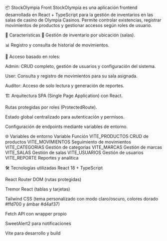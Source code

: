 📦 StockOlympia Front
StockOlympia es una aplicación frontend desarrollada en React + TypeScript para la gestión de inventarios en las salas de casino de Olympia Casinos.
Permite controlar existencias, registrar movimientos de productos y gestionar accesos según roles de usuario.

🚀 Características
📍 Gestión de inventario por ubicación (salas).

📊 Registro y consulta de historial de movimientos.

🔐 Acceso basado en roles:

Admin: CRUD completo, gestión de usuarios y configuración del sistema.

User: Consulta y registro de movimientos para su sala asignada.

Auditor: Acceso de solo lectura y generación de reportes.

🏗 Arquitectura
SPA (Single Page Application) con React.

Rutas protegidas por roles (ProtectedRoute).

Estado global centralizado para autenticación y permisos.

Configuración de endpoints mediante variables de entorno.

🌐 Variables de entorno
Variable	Función
VITE_PRODUCTOS	CRUD de productos
VITE_MOVIMIENTOS	Seguimiento de movimientos
VITE_CATEGORIAS	Gestión de categorías
VITE_MARCAS	Gestión de marcas
VITE_SALAS	Gestión de salas
VITE_USUARIOS	Gestión de usuarios
VITE_REPORTE	Reportes y analítica

🛠 Tecnologías utilizadas
React 18 + TypeScript

React Router DOM (rutas protegidas)

Tremor React (tablas y tarjetas)

Tailwind CSS (tema personalizado con modo claro/oscuro, colores dorado #ffd700 y ámbar #d4af37)

Fetch API con wrapper propio

SweetAlert2 para notificaciones

Vite para desarrollo y build


